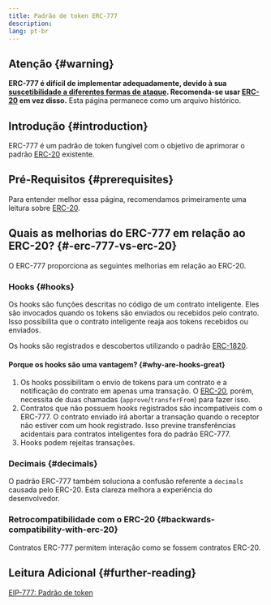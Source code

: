 ```yaml
---
title: Padrão de token ERC-777
description:
lang: pt-br
---
```


## Atenção {#warning}

**ERC-777 é difícil de implementar adequadamente, devido à sua [suscetibilidade a diferentes formas de ataque](https://github.com/OpenZeppelin/openzeppelin-contracts/issues/2620). Recomenda-se usar [ERC-20](/developers/docs/standards/tokens/erc-20/) em vez disso.** Esta página permanece como um arquivo histórico.

## Introdução {#introduction}

ERC-777 é um padrão de token fungível com o objetivo de aprimorar o padrão [ERC-20](/developers/docs/standards/tokens/erc-20/) existente.

## Pré-Requisitos {#prerequisites}

Para entender melhor essa página, recomendamos primeiramente uma leitura sobre [ERC-20](/developers/docs/standards/tokens/erc-20/).

## Quais as melhorias do ERC-777 em relação ao ERC-20? {#-erc-777-vs-erc-20}

O ERC-777 proporciona as seguintes melhorias em relação ao ERC-20.

### Hooks {#hooks}

Os hooks são funções descritas no código de um contrato inteligente. Eles são invocados quando os tokens são enviados ou recebidos pelo contrato. Isso possibilita que o contrato inteligente reaja aos tokens recebidos ou enviados.

Os hooks são registrados e descobertos utilizando o padrão [ERC-1820](https://eips.ethereum.org/EIPS/eip-1820).

#### Porque os hooks são uma vantagem? {#why-are-hooks-great}

1. Os hooks possibilitam o envio de tokens para um contrato e a notificação do contrato em apenas uma transação. O [ERC-20](https://eips.ethereum.org/EIPS/eip-20), porém, necessita de duas chamadas (`approve`/`transferFrom`) para fazer isso.
2. Contratos que não possuem hooks registrados são incompatíveis com o ERC-777. O contrato enviado irá abortar a transação quando o receptor não estiver com um hook registrado. Isso previne transferências acidentais para contratos inteligentes fora do padrão ERC-777.
3. Hooks podem rejeitas transações.

### Decimais {#decimals}

O padrão ERC-777 também soluciona a confusão referente a `decimals` causada pelo ERC-20. Esta clareza melhora a experiência do desenvolvedor.

### Retrocompatibilidade com o ERC-20 {#backwards-compatibility-with-erc-20}

Contratos ERC-777 permitem interação como se fossem contratos ERC-20.

## Leitura Adicional {#further-reading}

[EIP-777: Padrão de token](https://eips.ethereum.org/EIPS/eip-777)

